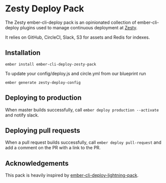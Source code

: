 # Zesty Deploy Pack

The Zesty ember-cli-deploy pack is an opinionated collection of ember-cli-deploy plugins used to manage continuous deployment at [Zesty](https://www.zesty.com/).

It relies on GitHub, CircleCI, Slack, S3 for assets and Redis for indexes.

## Installation

```
ember install ember-cli-deploy-zesty-pack
```

To update your config/deploy.js and circle.yml from our blueprint run

```
ember generate zesty-deploy-config
```

## Deploying to production

When master builds successfully, call `ember deploy production --activate` and notify slack.

## Deploying pull requests

When a pull request builds successfully, call `ember deploy pull-request` and add a comment on the PR with a link to the PR.

## Acknowledgements

This pack is heavily inspired by [ember-cli-deploy-lightning-pack](https://github.com/ember-cli-deploy/ember-cli-deploy-lightning-pack).
